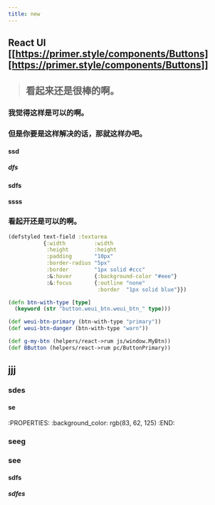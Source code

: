 ```yaml
---
title: new
---
```


## React UI [[https://primer.style/components/Buttons][https://primer.style/components/Buttons]]
> ## 看起来还是很棒的啊。
### 我觉得这样是可以的啊。
### 但是你要是这样解决的话，那就这样办吧。
#### ssd
##### dfs
#### sdfs
#### ssss
### 看起开还是可以的啊。
```clojure
(defstyled text-field :textarea
           {:width         :width
            :height        :height
            :padding       "10px"
            :border-radius "5px"
            :border        "1px solid #ccc"
            :&:hover       {:background-color "#eee"}
            :&:focus       {:outline "none"
                            :border  "1px solid blue"}})

(defn btn-with-type [type]
  (keyword (str "button.weui_btn.weui_btn_" type)))

(def weui-btn-primary (btn-with-type "primary"))
(def weui-btn-danger (btn-with-type "warn"))

(def g-my-btn (helpers/react->rum js/window.MyBtn))
(def BButton (helpers/react->rum pc/ButtonPrimary))
```
## jjj
### sdes
#### se
:PROPERTIES:
:background_color: rgb(83, 62, 125)
:END:
### seeg
### see
#### sdfs
##### sdfes
#####